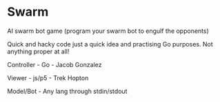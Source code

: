 # Swarm
AI swarm bot game (program your swarm bot to engulf the opponents)

Quick and hacky code just a quick idea and practising Go purposes. Not anything proper at all!

Controller - Go - Jacob Gonzalez

Viewer     - js/p5 - Trek Hopton

Model/Bot  - Any lang through stdin/stdout
